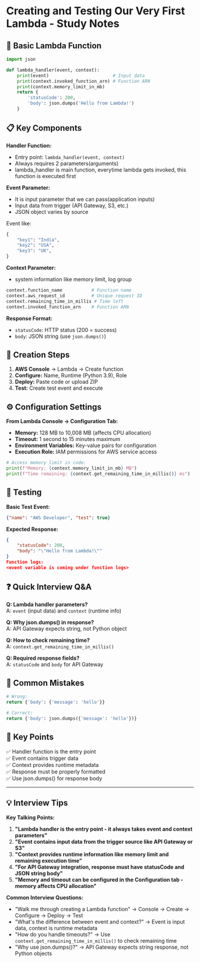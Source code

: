 # Creating and Testing Our Very First Lambda - Study Notes

## 🚀 Basic Lambda Function

```python
import json

def lambda_handler(event, context):
    print(event)                        # Input data
    print(context.invoked_function_arn) # Function ARN
    print(context.memory_limit_in_mb)
    return {
        'statusCode': 200,
        'body': json.dumps('Hello from Lambda!')
    }
```

## 📋 Key Components

**Handler Function:**
- Entry point: `lambda_handler(event, context)`
- Always requires 2 parameters(arguments)
- lambda_handler is main function, everytime lambda gets invoked, this function is executed first

**Event Parameter:**
- It is input parameter that we can pass(application inputs)
- Input data from trigger (API Gateway, S3, etc.)
- JSON object varies by source

Event like:
```python
{
    "key1": "India",
    "key2": "USA",
    "key3": "UK",
}
```

**Context Parameter:**
- system information like memory limit, log group
```python
context.function_name           # Function name
context.aws_request_id          # Unique request ID
context.remaining_time_in_millis # Time left
context.invoked_function_arn    # Function ARN
```

**Response Format:**
- `statusCode`: HTTP status (200 = success)
- `body`: JSON string (use `json.dumps()`)

## 🔧 Creation Steps

1. **AWS Console** → Lambda → Create function
2. **Configure:** Name, Runtime (Python 3.9), Role
3. **Deploy:** Paste code or upload ZIP
4. **Test:** Create test event and execute

## ⚙️ Configuration Settings

**From Lambda Console → Configuration Tab:**
- **Memory:** 128 MB to 10,008 MB (affects CPU allocation)
- **Timeout:** 1 second to 15 minutes maximum
- **Environment Variables:** Key-value pairs for configuration
- **Execution Role:** IAM permissions for AWS service access

```python
# Access memory limit in code:
print(f"Memory: {context.memory_limit_in_mb} MB")
print(f"Time remaining: {context.get_remaining_time_in_millis()} ms")
```

## 🧪 Testing

**Basic Test Event:**
```json
{"name": "AWS Developer", "test": true}
```

**Expected Response:**
```json
{
    "statusCode": 200,
    "body": "\"Hello from Lambda!\""
}
Function logs: 
<event variable is coming under function logs>
```

## ❓ Quick Interview Q&A

**Q: Lambda handler parameters?**  
A: `event` (input data) and `context` (runtime info)

**Q: Why json.dumps() in response?**  
A: API Gateway expects string, not Python object

**Q: How to check remaining time?**  
A: `context.get_remaining_time_in_millis()`

**Q: Required response fields?**  
A: `statusCode` and `body` for API Gateway

## 🐛 Common Mistakes

```python
# Wrong:
return {'body': {'message': 'hello'}}

# Correct:
return {'body': json.dumps({'message': 'hello'})}
```

## 🎯 Key Points
✅ Handler function is the entry point  
✅ Event contains trigger data  
✅ Context provides runtime metadata  
✅ Response must be properly formatted  
✅ Use json.dumps() for response body

---
## 💡 Interview Tips

**Key Talking Points:**
1. **"Lambda handler is the entry point - it always takes event and context parameters"**
2. **"Event contains input data from the trigger source like API Gateway or S3"**
3. **"Context provides runtime information like memory limit and remaining execution time"**
4. **"For API Gateway integration, response must have statusCode and JSON string body"**
5. **"Memory and timeout can be configured in the Configuration tab - memory affects CPU allocation"**

**Common Interview Questions:**
- "Walk me through creating a Lambda function" → Console → Create → Configure → Deploy → Test
- "What's the difference between event and context?" → Event is input data, context is runtime metadata
- "How do you handle timeouts?" → Use `context.get_remaining_time_in_millis()` to check remaining time
- "Why use json.dumps()?" → API Gateway expects string response, not Python objects